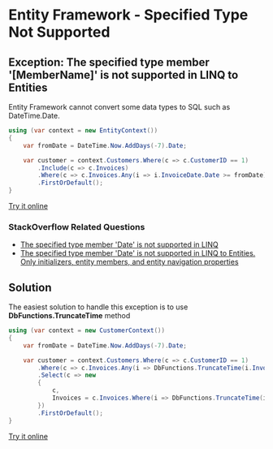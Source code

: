 # Entity Framework - Specified Type Not Supported

## Exception: The specified type member '[MemberName]' is not supported in LINQ to Entities

Entity Framework cannot convert some data types to SQL such as DateTime.Date.


```csharp
using (var context = new EntityContext())
{
    var fromDate = DateTime.Now.AddDays(-7).Date;

    var customer = context.Customers.Where(c => c.CustomerID == 1)
        .Include(c => c.Invoices)
        .Where(c => c.Invoices.Any(i => i.InvoiceDate.Date >= fromDate))
        .FirstOrDefault();
}
```
[Try it online](https://dotnetfiddle.net/RKXTuP)

### StackOverflow Related Questions

 - [The specified type member 'Date' is not supported in LINQ](https://stackoverflow.com/questions/28381268/the-specified-type-member-date-is-not-supported-in-linq)
 - [The specified type member 'Date' is not supported in LINQ to Entities. Only initializers, entity members, and entity navigation properties](https://stackoverflow.com/questions/14601676/the-specified-type-member-date-is-not-supported-in-linq-to-entities-only-init)

## Solution

The easiest solution to handle this exception is to use **DbFunctions.TruncateTime** method

```csharp
using (var context = new CustomerContext())
{
    var fromDate = DateTime.Now.AddDays(-7).Date;

    var customer = context.Customers.Where(c => c.CustomerID == 1)
        .Where(c => c.Invoices.Any(i => DbFunctions.TruncateTime(i.InvoiceDate) >= fromDate))
        .Select(c => new
        {
            c,
            Invoices = c.Invoices.Where(i => DbFunctions.TruncateTime(i.InvoiceDate) >= fromDate)
        })
        .FirstOrDefault();
}
```

[Try it online](https://dotnetfiddle.net/YjpKhg)